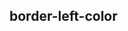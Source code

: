 ## border-left-color


<!-- CSSJSON.border-left-color.description -->

<!-- CSSJSON.border-left-color.syntax -->

<!-- CSSJSON.border-left-color.values -->

<!-- CSSJSON.border-left-color.defaultValue -->

<!-- CSSJSON.border-left-color.unixTags -->

<!-- CSSJSON.border-left-color.compatibility -->

<!-- CSSJSON.border-left-color.example -->

<!-- CSSJSON.border-left-color.reference -->

